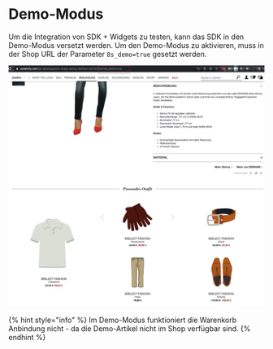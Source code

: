# Demo-Modus

Um die Integration von SDK + Widgets zu testen, kann das SDK in den Demo-Modus versetzt werden. Um den Demo-Modus zu aktivieren, muss in der Shop URL der Parameter `8s_demo=true` gesetzt werden.

![](../../.gitbook/assets/demo-mode.jpg)

{% hint style="info" %}
Im Demo-Modus funktioniert die Warenkorb Anbindung nicht - da die Demo-Artikel nicht im Shop verfügbar sind.
{% endhint %}

